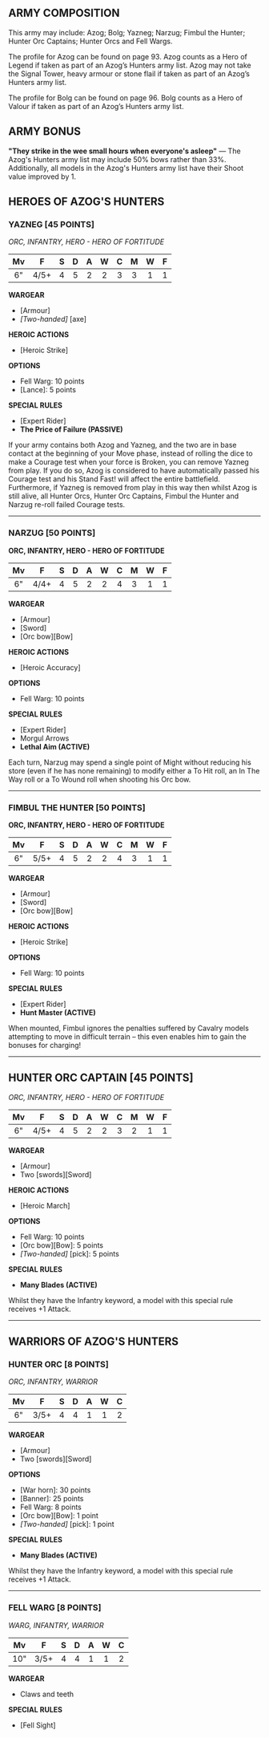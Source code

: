 ﻿## ARMY COMPOSITION

This army may include: Azog; Bolg; Yazneg; Narzug; Fimbul the Hunter; Hunter Orc Captains; Hunter Orcs and Fell Wargs.

The profile for Azog can be found on page 93. Azog counts as a Hero of Legend if taken as part of an Azog’s Hunters army list. Azog may not take the Signal Tower, heavy armour or stone flail if taken as part of an Azog’s Hunters army list.

The profile for Bolg can be found on page 96. Bolg counts as a Hero of Valour if taken as part of an Azog’s Hunters army list.

## ARMY BONUS

**"They strike in the wee small hours when everyone's asleep"** — The Azog's Hunters army list may include 50% bows rather than 33%. Additionally, all models in the Azog's Hunters army list have their Shoot value improved by 1.

## HEROES OF AZOG'S HUNTERS

<div class="unitCard" markdown>

### YAZNEG [45 POINTS]
*ORC, INFANTRY, HERO - HERO OF FORTITUDE*

| Mv | F | S | D | A | W | C | M | W | F |
|:--:|:--:|:-:|:--:|:-:|:-:|:-:|:-:|:-:|:-:|
| 6" | 4/5+ | 4 | 5 | 2 | 2 | 3 | 3 | 1 | 1 |

**WARGEAR**

- [Armour]
- *[Two-handed]* [axe]

**HEROIC ACTIONS**

- [Heroic Strike]

**OPTIONS**

- Fell Warg: 10 points
- [Lance]: 5 points

**SPECIAL RULES**

- [Expert Rider]
- **The Price of Failure (PASSIVE)**

If your army contains both Azog and Yazneg, and the two are in base contact at the beginning of your Move phase, instead of rolling the dice to make a Courage test when your force is Broken, you can remove Yazneg from play. If you do so, Azog is considered to have automatically passed his Courage test and his Stand Fast! will affect the entire battlefield. Furthermore, if Yazneg is removed from play in this way then whilst Azog is still alive, all Hunter Orcs, Hunter Orc Captains, Fimbul the Hunter and Narzug re-roll failed Courage tests.

</div>

---

<div class="unitCard" markdown>

### NARZUG [50 POINTS]
**ORC, INFANTRY, HERO - HERO OF FORTITUDE**

| Mv | F | S | D | A | W | C | M | W | F |
|:--:|:--:|:-:|:--:|:-:|:-:|:-:|:-:|:-:|:-:|
| 6" | 4/4+ | 4 | 5 | 2 | 2 | 4 | 3 | 1 | 1 |

**WARGEAR**

- [Armour]
- [Sword]
- [Orc bow][Bow]

**HEROIC ACTIONS**

- [Heroic Accuracy]

**OPTIONS**

- Fell Warg: 10 points

**SPECIAL RULES**

- [Expert Rider]
- Morgul Arrows
- **Lethal Aim (ACTIVE)**

Each turn, Narzug may spend a single point of Might without reducing his store (even if he has none remaining) to modify either a To Hit roll, an In The Way roll or a To Wound roll when shooting his Orc bow.

</div>

---

<div class="unitCard" markdown>

### FIMBUL THE HUNTER [50 POINTS]
**ORC, INFANTRY, HERO - HERO OF FORTITUDE**

| Mv | F | S | D | A | W | C | M | W | F |
|:--:|:--:|:-:|:--:|:-:|:-:|:-:|:-:|:-:|:-:|
| 6" | 5/5+ | 4 | 5 | 2 | 2 | 4 | 3 | 1 | 1 |

**WARGEAR**

- [Armour]
- [Sword]
- [Orc bow][Bow]

**HEROIC ACTIONS**

- [Heroic Strike]

**OPTIONS**

- Fell Warg: 10 points

**SPECIAL RULES**

- [Expert Rider]
- **Hunt Master (ACTIVE)**

When mounted, Fimbul ignores the penalties suffered by Cavalry models attempting to move in difficult terrain – this even enables him to gain the bonuses for charging!

</div>

---

<div class="unitCard" markdown>

## HUNTER ORC CAPTAIN [45 POINTS]
*ORC, INFANTRY, HERO - HERO OF FORTITUDE*

| Mv | F  | S | D | A | W | C | M | W | F |
|:--:|:--:|:-:|:-:|:-:|:-:|:-:|:-:|:-:|:-:|
| 6" | 4/5+ | 4 | 5 | 2 | 2 | 3 | 2 | 1 | 1 |

**WARGEAR**

- [Armour]
- Two [swords][Sword]

**HEROIC ACTIONS**

- [Heroic March]

**OPTIONS**

- Fell Warg: 10 points
- [Orc bow][Bow]: 5 points
- *[Two-handed]* [pick]: 5 points

**SPECIAL RULES**

- **Many Blades (ACTIVE)**

Whilst they have the Infantry keyword, a model with this special rule receives +1 Attack.

</div>

---

## WARRIORS OF AZOG'S HUNTERS

<div class="unitCard" markdown>

### HUNTER ORC [8 POINTS]
*ORC, INFANTRY, WARRIOR*

| Mv | F | S | D | A | W | C |
|:--:|:--:|:-:|:--:|:-:|:-:|:-:|
| 6" | 3/5+ | 4 | 4 | 1 | 1 | 2 |

**WARGEAR**

- [Armour]
- Two [swords][Sword]

**OPTIONS**

- [War horn]: 30 points
- [Banner]: 25 points
- Fell Warg: 8 points
- [Orc bow][Bow]: 1 point
- *[Two-handed]* [pick]: 1 point

**SPECIAL RULES**

- **Many Blades (ACTIVE)**

Whilst they have the Infantry keyword, a model with this special rule receives +1 Attack.

</div>

---

<div class="unitCard" markdown>

### FELL WARG [8 POINTS]
*WARG, INFANTRY, WARRIOR*

| Mv | F | S | D | A | W | C |
|:--:|:--:|:-:|:--:|:-:|:-:|:-:|
| 10" | 3/5+ | 4 | 4 | 1 | 1 | 2 |

**WARGEAR**

- Claws and teeth

**SPECIAL RULES**

- [Fell Sight]
